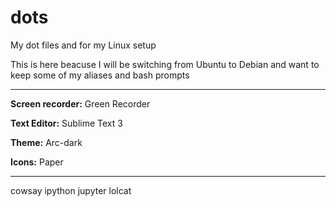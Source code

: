 # dots
My dot files and for my Linux setup

This is here beacuse I will be switching from Ubuntu to Debian and want to keep some of my aliases and bash prompts

----
**Screen recorder:** Green Recorder

**Text Editor:** Sublime Text 3

**Theme:** Arc-dark

**Icons:** Paper

----
cowsay
ipython
jupyter
lolcat
